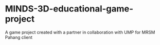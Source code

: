 # MINDS-3D-educational-game-project
A game project created with a partner in collaboration with UMP for MRSM Pahang client
